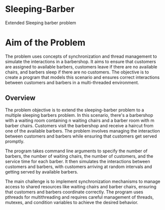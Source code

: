 # Sleeping-Barber
Extended Sleeping barber problem

# Aim of the Problem
The problem uses concepts of synchronization and thread management to simulate the interactions in a barbershop. It aims to ensure that customers are assigned to available barbers, customers leave if there are no available chairs, and barbers sleep if there are no customers. The objective is to create a program that models this scenario and ensures correct interactions between customers and barbers in a multi-threaded environment.

## Overview
The problem objective is to extend the sleeping-barber problem to a multiple sleeping barbers problem. In this scenario, there's a barbershop with a waiting room containing n waiting chairs and a barber room with m barber chairs. Customers visit the barbershop and receive a haircut from one of the available barbers. The problem involves managing the interaction between customers and barbers while ensuring that customers get served promptly.

The program takes command line arguments to specify the number of barbers, the number of waiting chairs, the number of customers, and the service time for each barber. It then simulates the interactions between customers and barbers, with customers arriving at random intervals and getting served by available barbers.

The main challenge is to implement synchronization mechanisms to manage access to shared resources like waiting chairs and barber chairs, ensuring that customers and barbers coordinate correctly. The program uses pthreads for multithreading and requires careful management of threads, mutexes, and condition variables to achieve the desired behavior.



